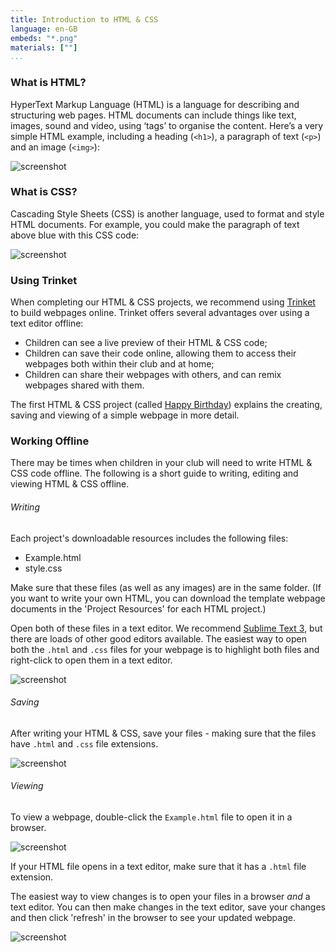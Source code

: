 ```yaml
---
title: Introduction to HTML & CSS
language: en-GB
embeds: "*.png"
materials: [""]
...
```


### What is HTML?

HyperText Markup Language (HTML) is a language for describing and structuring web pages. HTML documents can include things like text, images, sound and video, using ‘tags’ to organise the content. Here’s a very simple HTML example, including a heading (`<h1>`), a paragraph of text (`<p>`) and an image (`<img>`):

![screenshot](01/html-example.png)

### What is CSS?

Cascading Style Sheets (CSS) is another language, used to format and style HTML documents. For example, you could make the paragraph of text above blue with this CSS code:

![screenshot](01/css-example.png)

### Using Trinket

When completing our HTML & CSS projects, we recommend using [Trinket](https://trinket.io) to build webpages online. Trinket offers several advantages over using a text editor offline:

+ Children can see a live preview of their HTML & CSS code;
+ Children can save their code online, allowing them to access their webpages both within their club and at home;
+ Children can share their webpages with others, and can remix webpages shared with them.

The first HTML & CSS project (called [Happy Birthday](http://jumpto.cc/birthday)) explains the creating, saving and viewing of a simple webpage in more detail.

### Working Offline

There may be times when children in your club will need to write HTML & CSS code offline. The following is a short guide to writing, editing and viewing HTML & CSS offline.

###### Writing

Each project's downloadable resources includes the following files:

+ Example.html
+ style.css

Make sure that these files (as well as any images) are in the same folder. (If you want to write your own HTML, you can download the template webpage documents in the 'Project Resources' for each HTML project.)

Open both of these files in a text editor. We recommend [Sublime Text 3](http://www.sublimetext.com/3), but there are loads of other good editors available. The easiest way to open both the `.html` and `.css` files for your webpage is to highlight both files and right-click to open them in a text editor.

![screenshot](01/offline-open.png)

###### Saving

After writing your HTML & CSS, save your files - making sure that the files have `.html` and `.css` file extensions.

![screenshot](01/offline-save.png)

###### Viewing

To view a webpage, double-click the `Example.html` file to open it in a browser.

![screenshot](01/offline-view.png)

If your HTML file opens in a text editor, make sure that it has a `.html` file extension.

The easiest way to view changes is to open your files in a browser _and_ a text editor. You can then make changes in the text editor, save your changes and then click 'refresh' in the browser to see your updated webpage.

![screenshot](01/offline-edit.png)

